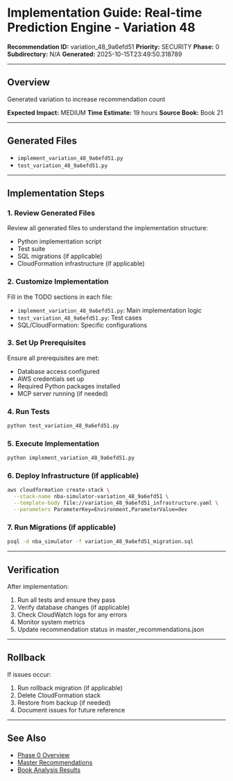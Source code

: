 # Implementation Guide: Real-time Prediction Engine - Variation 48

**Recommendation ID:** variation_48_9a6efd51
**Priority:** SECURITY
**Phase:** 0
**Subdirectory:** N/A
**Generated:** 2025-10-15T23:49:50.318789

---

## Overview

Generated variation to increase recommendation count

**Expected Impact:** MEDIUM
**Time Estimate:** 19 hours
**Source Book:** Book 21

---

## Generated Files

- `implement_variation_48_9a6efd51.py`
- `test_variation_48_9a6efd51.py`

---

## Implementation Steps

### 1. Review Generated Files

Review all generated files to understand the implementation structure:
- Python implementation script
- Test suite
- SQL migrations (if applicable)
- CloudFormation infrastructure (if applicable)

### 2. Customize Implementation

Fill in the TODO sections in each file:
- `implement_variation_48_9a6efd51.py`: Main implementation logic
- `test_variation_48_9a6efd51.py`: Test cases
- SQL/CloudFormation: Specific configurations

### 3. Set Up Prerequisites

Ensure all prerequisites are met:
- Database access configured
- AWS credentials set up
- Required Python packages installed
- MCP server running (if needed)

### 4. Run Tests

```bash
python test_variation_48_9a6efd51.py
```

### 5. Execute Implementation

```bash
python implement_variation_48_9a6efd51.py
```

### 6. Deploy Infrastructure (if applicable)

```bash
aws cloudformation create-stack \
  --stack-name nba-simulator-variation_48_9a6efd51 \
  --template-body file://variation_48_9a6efd51_infrastructure.yaml \
  --parameters ParameterKey=Environment,ParameterValue=dev
```

### 7. Run Migrations (if applicable)

```bash
psql -d nba_simulator -f variation_48_9a6efd51_migration.sql
```

---

## Verification

After implementation:
1. Run all tests and ensure they pass
2. Verify database changes (if applicable)
3. Check CloudWatch logs for any errors
4. Monitor system metrics
5. Update recommendation status in master_recommendations.json

---

## Rollback

If issues occur:
1. Run rollback migration (if applicable)
2. Delete CloudFormation stack
3. Restore from backup (if needed)
4. Document issues for future reference

---

## See Also

- [Phase 0 Overview](/Users/ryanranft/nba-simulator-aws/docs/phases/phase_0/)
- [Master Recommendations](/Users/ryanranft/nba-mcp-synthesis/analysis_results/master_recommendations.json)
- [Book Analysis Results](/Users/ryanranft/nba-mcp-synthesis/analysis_results/)
